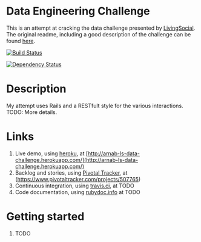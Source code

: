 # Data Engineering Challenge
This is an attempt at cracking the data challenge presented by [LivingSocial](http://corporate.livingsocial.com/careersoverview). The original readme, including a good description of the challenge can be found [here](https://github.com/lschallenges/data-engineering/blob/master/README.markdown).

[![Build Status](https://secure.travis-ci.org/arnab/data-engineering.png?branch=master)](http://travis-ci.org/arnab/data-engineering)

[![Dependency Status](https://gemnasium.com/arnab/data-engineering.png)](https://gemnasium.com/arnab/data-engineering)

# Description
My attempt uses Rails and a RESTfult style for the various interactions. TODO: More details.

# Links
1. Live demo, using [heroku](http://www.heroku.com), at [http://arnab-ls-data-challenge.herokuapp.com/](http://arnab-ls-data-challenge.herokuapp.com/)
1. Backlog and stories, using [Pivotal Tracker](https://www.pivotaltracker.com), at (https://www.pivotaltracker.com/projects/507765)
1. Continuous integration, using [travis.ci](http://travis-ci.org), at TODO
1. Code documentation, using [rubydoc.info](http://rubydoc.info) at TODO

# Getting started
1. TODO
